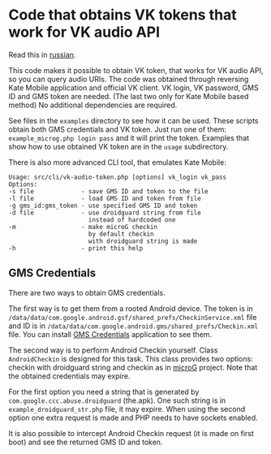 # Code that obtains VK tokens that work for VK audio API

Read this in [russian](README.ru.md).

This code makes it possible to obtain VK token, that works for VK audio API, so you can query audio URIs. The code was obtained through reversing Kate Mobile application and official VK client. VK login, VK password, GMS ID and GMS token are needed. (The last two only for Kate Mobile based method) No additional dependencies are required.

See files in the `examples` directory to see how it can be used. These scripts obtain both GMS credentials and VK token. Just run one of them: `example_microg.php login pass` and it will print the token. Examples that show how to use obtained VK token are in the `usage` subdirectory.

There is also more advanced CLI tool, that emulates Kate Mobile:
```
Usage: src/cli/vk-audio-token.php [options] vk_login vk_pass
Options:
-s file             - save GMS ID and token to the file
-l file             - load GMS ID and token from file
-g gms_id:gms_token - use specified GMS ID and token
-d file             - use droidguard string from file
                      instead of hardcoded one
-m                  - make microG checkin
                      by default checkin
                      with droidguard string is made
-h                  - print this help
```

## GMS Credentials

There are two ways to obtain GMS credentials.

The first way is to get them from a rooted Android device. The token is in `/data/data/com.google.android.gsf/shared_prefs/CheckinService.xml` file and ID is in `/data/data/com.google.android.gms/shared_prefs/Checkin.xml` file. You can install [GMS Credentials](https://github.com/vodka2/gms-credentials) application to see them.

The second way is to perform Android Checkin yourself. Class `AndroidCheckin` is designed for this task. This class provides two options: checkin with droidguard string and checkin as in [microG](https://github.com/microg) project. Note that the obtained credentials may expire.

For the first option you need a string that is generated by `com.google.ccc.abuse.droidguard` (the.apk). One such string is in `example_droidguard_str.php` file, it may expire. When using the second option one extra request is made and PHP needs to have sockets enabled.

It is also possible to intercept Android Checkin request (it is made on first boot) and see the returned GMS ID and token.
